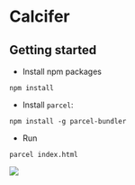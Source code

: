 # Calcifer

## Getting started

- Install npm packages

```
npm install
```

- Install `parcel`:

```
npm install -g parcel-bundler
```

- Run

```
parcel index.html
```

![](https://media.giphy.com/media/Wo0Yw7qwzgQak/giphy.gif)
